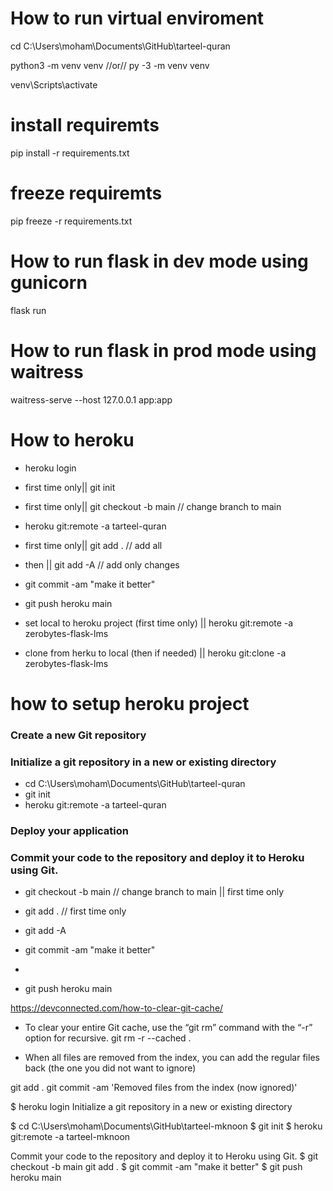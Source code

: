 # How to run virtual enviroment

cd C:\Users\moham\Documents\GitHub\tarteel-quran

python3 -m venv venv
//or//
py -3 -m venv venv

venv\Scripts\activate

# install requiremts
pip install -r requirements.txt

# freeze requiremts
pip freeze -r requirements.txt


# How to run flask in dev mode using gunicorn 
flask run

# How to run flask in prod mode using waitress
waitress-serve --host 127.0.0.1 app:app


# How to heroku

 - heroku login
 - first time only|| git init
 - first time only|| git checkout -b main  // change branch to main
 - heroku git:remote -a tarteel-quran
 - first time only|| git add .  // add all
 - then ||  git add -A  // add only changes
 - git commit -am "make it better"
 - git push heroku main

 - set local to heroku project (first time only) || heroku git:remote -a zerobytes-flask-lms
 - clone from herku to local (then if needed) || heroku git:clone -a zerobytes-flask-lms


# how to setup heroku project


### Create a new Git repository
### Initialize a git repository in a new or existing directory

- cd C:\Users\moham\Documents\GitHub\tarteel-quran
- git init
- heroku git:remote -a tarteel-quran

### Deploy your application
### Commit your code to the repository and deploy it to Heroku using Git.

- git checkout -b main  // change branch to main || first time only
- git add . // first time only

- git add -A
- git commit -am "make it better"
- 
- git push heroku main



https://devconnected.com/how-to-clear-git-cache/
- To clear your entire Git cache, use the “git rm” command with the “-r” option for recursive.
  git rm -r --cached .

- When all files are removed from the index, you can add the regular files back (the one you did not want to ignore)

 git add .
 git commit -am 'Removed files from the index (now ignored)'






$ heroku login
Initialize a git repository in a new or existing directory


$ cd C:\Users\moham\Documents\GitHub\tarteel-mknoon
$ git init
$ heroku git:remote -a tarteel-mknoon




Commit your code to the repository and deploy it to Heroku using Git.
$ git checkout -b main 
git add .
$ git commit -am "make it better"
$ git push heroku main